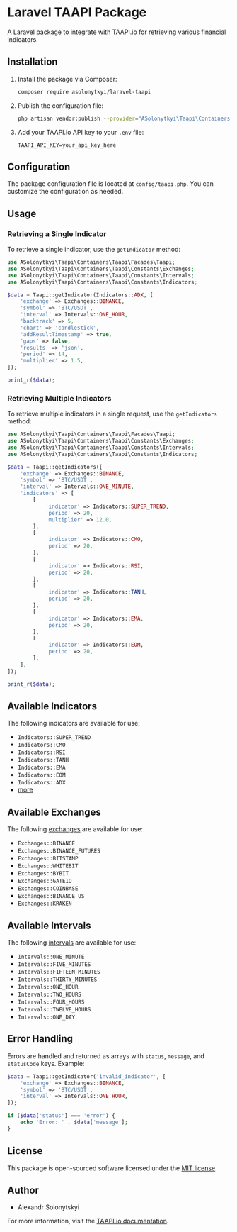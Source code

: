 
# Laravel TAAPI Package

A Laravel package to integrate with TAAPI.io for retrieving various financial indicators.

## Installation

1. Install the package via Composer:

    ```sh
    composer require asolonytkyi/laravel-taapi
    ```

2. Publish the configuration file:

    ```sh
    php artisan vendor:publish --provider="ASolonytkyi\Taapi\Containers\Taapi\Providers\TaapiServiceProvider"
    ```

3. Add your TAAPI.io API key to your `.env` file:

    ```env
    TAAPI_API_KEY=your_api_key_here
    ```

## Configuration

The package configuration file is located at `config/taapi.php`. You can customize the configuration as needed.

## Usage

### Retrieving a Single Indicator

To retrieve a single indicator, use the `getIndicator` method:

```php
use ASolonytkyi\Taapi\Containers\Taapi\Facades\Taapi;
use ASolonytkyi\Taapi\Containers\Taapi\Constants\Exchanges;
use ASolonytkyi\Taapi\Containers\Taapi\Constants\Intervals;
use ASolonytkyi\Taapi\Containers\Taapi\Constants\Indicators;

$data = Taapi::getIndicator(Indicators::ADX, [
    'exchange' => Exchanges::BINANCE,
    'symbol' => 'BTC/USDT',
    'interval' => Intervals::ONE_HOUR,
    'backtrack' => 5,
    'chart' => 'candlestick',
    'addResultTimestamp' => true,
    'gaps' => false,
    'results' => 'json',
    'period' => 14,
    'multiplier' => 1.5,
]);

print_r($data);
```

### Retrieving Multiple Indicators

To retrieve multiple indicators in a single request, use the `getIndicators` method:

```php
use ASolonytkyi\Taapi\Containers\Taapi\Facades\Taapi;
use ASolonytkyi\Taapi\Containers\Taapi\Constants\Exchanges;
use ASolonytkyi\Taapi\Containers\Taapi\Constants\Intervals;
use ASolonytkyi\Taapi\Containers\Taapi\Constants\Indicators;

$data = Taapi::getIndicators([
    'exchange' => Exchanges::BINANCE,
    'symbol' => 'BTC/USDT',
    'interval' => Intervals::ONE_MINUTE,
    'indicators' => [
        [
            'indicator' => Indicators::SUPER_TREND,
            'period' => 20,
            'multiplier' => 12.0,
        ],
        [
            'indicator' => Indicators::CMO,
            'period' => 20,
        ],
        [
            'indicator' => Indicators::RSI,
            'period' => 20,
        ],
        [
            'indicator' => Indicators::TANH,
            'period' => 20,
        ],
        [
            'indicator' => Indicators::EMA,
            'period' => 20,
        ],
        [
            'indicator' => Indicators::EOM,
            'period' => 20,
        ],
    ],
]);

print_r($data);
```

## Available Indicators

The following indicators are available for use:

- `Indicators::SUPER_TREND`
- `Indicators::CMO`
- `Indicators::RSI`
- `Indicators::TANH`
- `Indicators::EMA`
- `Indicators::EOM`
- `Indicators::ADX`
- [more](https://taapi.io/indicators/)

## Available Exchanges

The following [exchanges](https://taapi.io/exchanges/) are available for use:

- `Exchanges::BINANCE`
- `Exchanges::BINANCE_FUTURES`
- `Exchanges::BITSTAMP`
- `Exchanges::WHITEBIT`
- `Exchanges::BYBIT`
- `Exchanges::GATEIO`
- `Exchanges::COINBASE`
- `Exchanges::BINANCE_US`
- `Exchanges::KRAKEN`

## Available Intervals

The following [intervals](https://taapi.io/documentation/integration/direct/) are available for use:

- `Intervals::ONE_MINUTE`
- `Intervals::FIVE_MINUTES`
- `Intervals::FIFTEEN_MINUTES`
- `Intervals::THIRTY_MINUTES`
- `Intervals::ONE_HOUR`
- `Intervals::TWO_HOURS`
- `Intervals::FOUR_HOURS`
- `Intervals::TWELVE_HOURS`
- `Intervals::ONE_DAY`

## Error Handling

Errors are handled and returned as arrays with `status`, `message`, and `statusCode` keys. Example:

```php
$data = Taapi::getIndicator('invalid_indicator', [
    'exchange' => Exchanges::BINANCE,
    'symbol' => 'BTC/USDT',
    'interval' => Intervals::ONE_HOUR,
]);

if ($data['status'] === 'error') {
    echo 'Error: ' . $data['message'];
}
```

## License

This package is open-sourced software licensed under the [MIT license](https://opensource.org/licenses/MIT).

## Author

- Alexandr Solonytskyi

For more information, visit the [TAAPI.io documentation](https://taapi.io/documentation/).